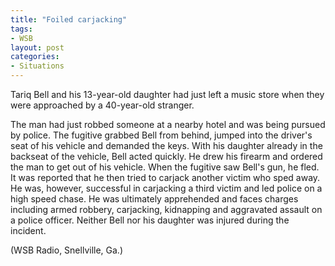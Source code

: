 ```yaml
---
title: "Foiled carjacking"
tags:
- WSB
layout: post
categories:
- Situations
---
```


Tariq Bell and his 13-year-old daughter had just left a music store when they were approached by a 40-year-old stranger.

The man had just robbed someone at a nearby hotel and was being pursued by police. The fugitive grabbed Bell from behind, jumped into the driver's seat of his vehicle and demanded the keys. With his daughter already in the backseat of the vehicle, Bell acted quickly. He drew his firearm and ordered the man to get out of his vehicle. When the fugitive saw Bell's gun, he fled. It was reported that he then tried to carjack another victim who sped away. He was, however, successful in carjacking a third victim and led police on a high speed chase. He was ultimately apprehended and faces charges including armed robbery, carjacking, kidnapping and aggravated assault on a police officer. Neither Bell nor his daughter was injured during the incident.

(WSB Radio, Snellville, Ga.)
